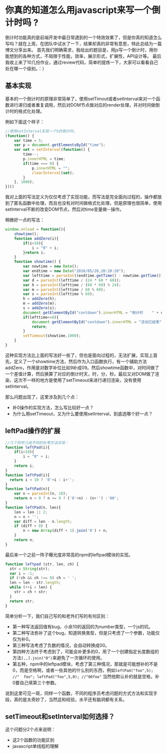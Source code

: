 你真的知道怎么用javascript来写一个倒计时吗 ?
===========================================================================

倒计时功能真的是前端开发中最日常遇到的一个特效效果了，但是你真的知道怎么写吗？就在上周，在团队中试水了一下，结果却真的非常有意思，特此总结为一篇博文分享出来。
首先我们明确需求，我给出的题目是，用js写一个倒计时，用你能想到的各种方式，不局限于性能，效率，展示形式，扩展性，API设计等。
最后我收上来了10几份作业，通过review代码，简单的提炼一下，大家可以看看自己处在哪一个级别。：）

基本实现
-------------------
基本的一个倒计时的原理非常简单了，使用setTimout或者setInterval来对一个函数进行递归或者重复调用，然后对DOM节点做对应的render处理，并对时间做倒计时的格式化处理。

例如下面这个样子：

```js
//使用setInterval实现一个5的倒计时。
(function() {
    var time = 5;
    var p = document.getElementsById("time");
    var set = setInterval(function() {
        time--;
        p.innerHTML = time;
        if(time === 0) {
            p.innerHTML = "";
            clearInterval(set);
        }
    }, 1000);
})()
```

我对上面的写法定义为仅仅考虑了实现功能，而写法是完全面向过程的，操作都放到了匿名函数中处理，而且也没有对时间做格式化处理，但是原理也很简单，使用setInterval不断的改变DOM节点，然后对time变量做--操作。

稍微好一点的写法：

```js
window.onload = function(){
    showtime();
    function addZero(i){
        if(i<10){
            i = "0" + i;
        }return i;
    }
    function showtime() {
        var nowtime = new Date();
        var endtime = new Date("2016/05/20,20:20:20");
        var lefttime = parseInt((endtime.getTime() - nowtime.getTime()) / 1000);
        var d = parseInt(lefttime / (24 * 60 * 60));
        var h = parseInt(lefttime / (60 * 60) % 24);
        var m = parseInt(lefttime / 60 % 60);
        var s = parseInt(lefttime % 60);
        h = addZero(h);
        m = addZero(m);
        s = addZero(s);
        document.getElementById("contdown").innerHTML = "倒计时    " + d + ":" + h + ":" + m + ":" + s;
        if(lefttime<=0){
            document.getElementById("contdown").innerHTML = "活动已结束";
            return;
        } 
        setTimeout(showtime,1000);
    }
}
```

这种实现方法比上面的写法好一些了，但也是面向过程的，无法扩展，实现上首先，定义了一个showtime方法，然后作为入口函数执行，有一个辅助方法addZero，作用是对数字补位比如9补成09。然后showtime函数中，对时间做了一个差值计算，然后换算了对应的倒计时天，时，分，秒。最后又对DOM做了渲染，这次不一样的地方是使用了setTimeout来进行递归渲染，没有使用setInterval。

那么问题出现了，这里涉及到几个点：

* 补0操作的实现方法，怎么写比较好一点？
* 为什么用setTimeout，又为什么要使用setInterval，到底选哪个好一点？

leftPad操作的扩展
-------------------

```js
//几个同学几组不同的补零方法实现：
function leftPad(i){
    if(i<10){
        i = "0" + i;
    }
    return i;
}
function leftPad(i){
  return i < 10 ? '0'+i : i+'';
}
function leftPad(n){
    var n = parseInt(n, 10);
    return n > 0 ? n <= 9 ? ('0'+n) : (n+'') :'00';
}
function leftPad(n, len){
    len = len || 2;
    n = n + '';
    var diff = len - n.length;
    if (diff > 0) {
        n = new Array(diff + 1).join('0') + n;
    }
    return n;
}
```

最后来一个之前一阵子曝光度非常高的npm的leftpad模块的实现。

```js
function leftpad (str, len, ch) {
  str = String(str);
  var i = -1;
  if (!ch && ch !== 0) ch = ' ';
  len = len - str.length;
  while (++i < len) {
    str = ch + str;
  }
  return str;
}
```

简单分析一下，我们自己写的和老外们写的有何区别：

* 第一种写法返回值有bug，小余10的返回的为number类型，一个js的坑。
* 第二种写法弥补了这个bug，知道转换类型，但是只考虑了一个参数，功能仅仅为补0。
* 第三种写法考虑了负数的情况，会自动转换成00。
* 第四种方法终于考虑到了，可能会补更多的0，用了一个创建指定长度数组的方法`[,,].join("0")`来避免了一次循环的使用。
* 第五种，npm中的leftpad模块，考虑了第三种情况，那就是可能想补的不是0，而是空格啊，或者一些其他的什么别的东西，例如`leftPad("foo",5); //"  foo"; leftPad("foo",5,0); //"00foo"` 当然他默认补的就是空格，补0要自己填第三个参数。

说到这里可见一斑，同样一个函数，不同的程序员考虑问题的方式方法和实现手段，真的是太奇妙了，当然这和经验，水平还有脑洞都有关系。

setTimeout和setInterval如何选择？
-------------------

这个问题分2个点来说明：

* 这2个函数的功能区别
* javascript单线程的理解



